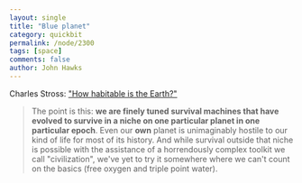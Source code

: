 ```yaml
---
layout: single 
title: "Blue planet" 
category: quickbit
permalink: /node/2300
tags: [space] 
comments: false 
author: John Hawks 
---
```


Charles Stross: <a href="http://www.antipope.org/charlie/blog-static/2009/10/how_habitable_is_the_earth.html">"How habitable is the Earth?"</a>

<blockquote>The point is this: <b>we are finely tuned survival machines that have evolved to survive in a niche on one particular planet in one particular epoch</b>. Even our <b>own</b> planet is unimaginably hostile to our kind of life for most of its history. And while survival outside that niche is possible with the assistance of a horrendously complex toolkit we call "civilization", we've yet to try it somewhere where we can't count on the basics (free oxygen and triple point water). </blockquote>


